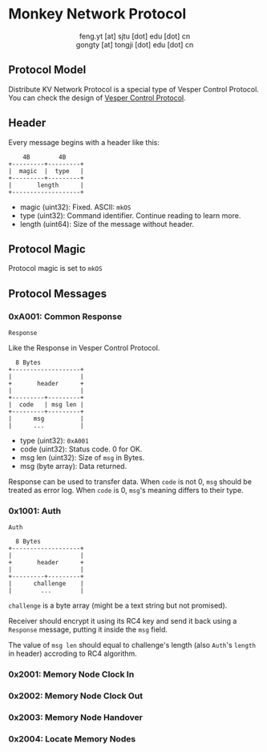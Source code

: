 # Monkey Network Protocol

<center>feng.yt [at] sjtu [dot] edu [dot] cn</center>

<center>gongty [at] tongji [dot] edu [dot] cn</center>

## Protocol Model

Distribute KV Network Protocol is a special type of Vesper Control Protocol. You can check the design of [Vesper Control Protocol](https://github.com/FlowerBlackG/vesper/blob/main/doc/vesper-control-protocol.md).

## Header

Every message begins with a header like this:

```
    4B        4B
+---------+---------+
|  magic  |  type   |
+---------+---------+
|       length      |
+-------------------+
```

* magic (uint32): Fixed. ASCII: `mkOS`
* type (uint32): Command identifier. Continue reading to learn more.
* length (uint64): Size of the message without header.

## Protocol Magic

Protocol magic is set to `mkOS`

## Protocol Messages

### 0xA001: Common Response

`Response`

Like the Response in Vesper Control Protocol.

```
  8 Bytes
+-------------------+
|                   |
+       header      +
|                   |
+---------+---------+
|  code   | msg len |
+---------+---------+
|      msg          |
|      ...          |

```

* type (uint32): `0xA001`
* code (uint32): Status code. 0 for OK.
* msg len (uint32): Size of `msg` in Bytes.
* msg (byte array): Data returned.

Response can be used to transfer data. When `code` is not 0, `msg` should be treated as error log. When `code` is 0, `msg`'s meaning differs to their type.

### 0x1001: Auth

`Auth`

```
  8 Bytes
+-------------------+
|                   |
+       header      +
|                   |
+---------+---------+
|      challenge    |
|        ...        |
```

`challenge` is a byte array (might be a text string but not promised). 

Receiver should encrypt it using its RC4 key and send it back using a `Response` message, putting it inside the `msg` field.

The value of `msg len` should equal to challenge's length (also `Auth`'s `length` in header) accroding to RC4 algorithm.

### 0x2001: Memory Node Clock In

### 0x2002: Memory Node Clock Out

### 0x2003: Memory Node Handover

### 0x2004: Locate Memory Nodes
